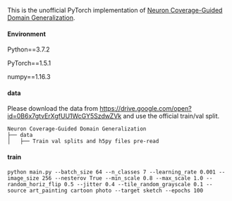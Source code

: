 This is the unofficial PyTorch implementation of [Neuron Coverage-Guided Domain Generalization](https://arxiv.org/pdf/2103.00229.pdf).

#### Environment

Python==3.7.2

PyTorch==1.5.1

numpy==1.16.3

#### data

Please download the data from https://drive.google.com/open?id=0B6x7gtvErXgfUU1WcGY5SzdwZVk and use the official train/val split.

```
Neuron Coverage-Guided Domain Generalization
├── data
│   ├── Train val splits and h5py files pre-read
```

#### train

```
python main.py --batch_size 64 --n_classes 7 --learning_rate 0.001 --image_size 256 --nesterov True --min_scale 0.8 --max_scale 1.0 --random_horiz_flip 0.5 --jitter 0.4 --tile_random_grayscale 0.1 --source art_painting cartoon photo --target sketch --epochs 100
```

